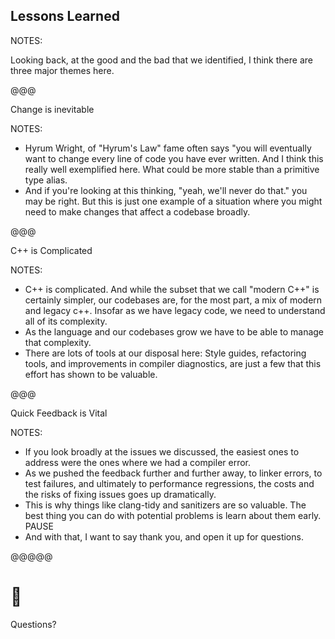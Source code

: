 ## Lessons Learned

NOTES:

Looking back, at the good and the bad that we identified, I think there are
three major themes here.

@@@

Change is inevitable

NOTES:

* Hyrum Wright, of "Hyrum's Law" fame often says "you will eventually want to 
  change every line of code you have ever written. And I think this really well
  exemplified here. What could be more stable than a primitive type alias.
* And if you're looking at this thinking, "yeah, we'll never do that." you may
  be right. But this is just one example of a situation where you might need to
  make changes that affect a codebase broadly.

@@@

C++ is Complicated

NOTES:

* C++ is complicated. And while the subset that we call "modern C++" is 
  certainly simpler, our codebases are, for the most part, a mix of modern and
  legacy c++. Insofar as we have legacy code, we need to understand all of its
  complexity.
* As the language and our codebases grow we have to be able to manage that
  complexity.
* There are lots of tools at our disposal here: Style guides, refactoring tools,
  and improvements in compiler diagnostics, are just a few that this effort has
  shown to be valuable.

@@@

Quick Feedback is Vital

NOTES:

* If you look broadly at the issues we discussed, the easiest ones to address
  were the ones where we had a compiler error.
* As we pushed the feedback further and further away, to linker errors, to test
  failures, and ultimately to performance regressions, the costs and the risks
  of fixing issues goes up dramatically.
* This is why things like clang-tidy and sanitizers are so valuable.
  The best thing you can do with potential problems is learn about them early.
PAUSE
* And with that, I want to say thank you, and open it up for questions.

@@@@@

# &#x1F64B;
Questions?

